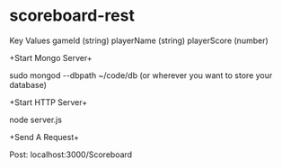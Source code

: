 # scoreboard-rest
Key Values
gameId (string)
playerName (string)
playerScore (number)

+Start Mongo Server+

sudo mongod --dbpath ~/code/db (or wherever you want to store your database)

+Start HTTP Server+

node server.js

+Send A Request+

Post: localhost:3000/Scoreboard




